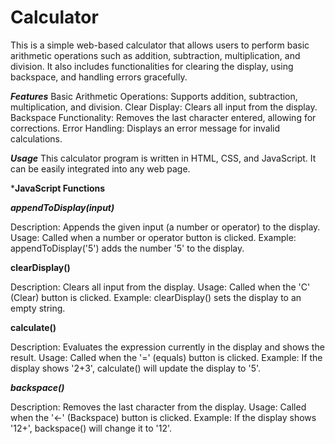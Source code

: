 # Calculator
This is a simple web-based calculator that allows users to perform basic arithmetic operations such as addition, subtraction, multiplication, and division. It also includes functionalities for clearing the display, using backspace, and handling errors gracefully.


***Features***
Basic Arithmetic Operations: Supports addition, subtraction, multiplication, and division.
Clear Display: Clears all input from the display.
Backspace Functionality: Removes the last character entered, allowing for corrections.
Error Handling: Displays an error message for invalid calculations.


***Usage***
This calculator program is written in HTML, CSS, and JavaScript. It can be easily integrated into any web page.



*****JavaScript Functions****


*****appendToDisplay(input)*****

Description: Appends the given input (a number or operator) to the display.
Usage: Called when a number or operator button is clicked.
Example: appendToDisplay('5') adds the number '5' to the display.

****clearDisplay()****

Description: Clears all input from the display.
Usage: Called when the 'C' (Clear) button is clicked.
Example: clearDisplay() sets the display to an empty string.

******calculate()******

Description: Evaluates the expression currently in the display and shows the result.
Usage: Called when the '=' (equals) button is clicked.
Example: If the display shows '2+3', calculate() will update the display to '5'.

*****backspace()*****

Description: Removes the last character from the display.
Usage: Called when the '←' (Backspace) button is clicked.
Example: If the display shows '12+', backspace() will change it to '12'.
